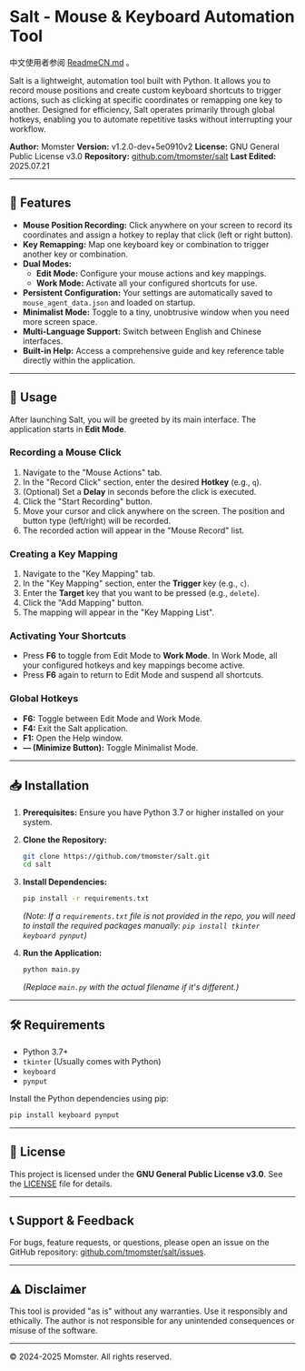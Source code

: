 # Salt - Mouse & Keyboard Automation Tool

中文使用者参阅 [ReadmeCN.md](ReadmeCN.md) 。

Salt is a lightweight, automation tool built with Python. It allows you to record mouse positions and create custom keyboard shortcuts to trigger actions, such as clicking at specific coordinates or remapping one key to another. Designed for efficiency, Salt operates primarily through global hotkeys, enabling you to automate repetitive tasks without interrupting your workflow.

**Author:** Momster
**Version:** v1.2.0-dev+5e0910v2
**License:** GNU General Public License v3.0
**Repository:** [github.com/tmomster/salt](https://github.com/tmomster/salt)
**Last Edited:** 2025.07.21

---

## 🚀 Features

* **Mouse Position Recording:** Click anywhere on your screen to record its coordinates and assign a hotkey to replay that click (left or right button).
* **Key Remapping:** Map one keyboard key or combination to trigger another key or combination.
* **Dual Modes:**
  * **Edit Mode:** Configure your mouse actions and key mappings.
  * **Work Mode:** Activate all your configured shortcuts for use.
* **Persistent Configuration:** Your settings are automatically saved to `mouse_agent_data.json` and loaded on startup.
* **Minimalist Mode:** Toggle to a tiny, unobtrusive window when you need more screen space.
* **Multi-Language Support:** Switch between English and Chinese interfaces.
* **Built-in Help:** Access a comprehensive guide and key reference table directly within the application.

---

## 🎯 Usage

After launching Salt, you will be greeted by its main interface. The application starts in **Edit Mode**.

### Recording a Mouse Click

1. Navigate to the "Mouse Actions" tab.
2. In the "Record Click" section, enter the desired **Hotkey** (e.g., `q`).
3. (Optional) Set a **Delay** in seconds before the click is executed.
4. Click the "Start Recording" button.
5. Move your cursor and click anywhere on the screen. The position and button type (left/right) will be recorded.
6. The recorded action will appear in the "Mouse Record" list.

### Creating a Key Mapping

1. Navigate to the "Key Mapping" tab.
2. In the "Key Mapping" section, enter the **Trigger** key (e.g., `c`).
3. Enter the **Target** key that you want to be pressed (e.g., `delete`).
4. Click the "Add Mapping" button.
5. The mapping will appear in the "Key Mapping List".

### Activating Your Shortcuts

* Press **F6** to toggle from Edit Mode to **Work Mode**. In Work Mode, all your configured hotkeys and key mappings become active.
* Press **F6** again to return to Edit Mode and suspend all shortcuts.

### Global Hotkeys

* **F6:** Toggle between Edit Mode and Work Mode.
* **F4:** Exit the Salt application.
* **F1:** Open the Help window.
* **— (Minimize Button):** Toggle Minimalist Mode.

---

## 📥 Installation

1. **Prerequisites:** Ensure you have Python 3.7 or higher installed on your system.

2. **Clone the Repository:**
   
   ```bash
   git clone https://github.com/tmomster/salt.git
   cd salt
   ```

3. **Install Dependencies:**
   
   ```bash
   pip install -r requirements.txt
   ```
   
   *(Note: If a `requirements.txt` file is not provided in the repo, you will need to install the required packages manually: `pip install tkinter keyboard pynput`)*

4. **Run the Application:**
   
   ```bash
   python main.py
   ```
   
   *(Replace `main.py` with the actual filename if it's different.)*

---

## 🛠️ Requirements

* Python 3.7+
* `tkinter` (Usually comes with Python)
* `keyboard`
* `pynput`

Install the Python dependencies using pip:

```bash
pip install keyboard pynput
```

---

## 📜 License

This project is licensed under the **GNU General Public License v3.0**. See the [LICENSE](LICENSE) file for details.

---

## 📞 Support & Feedback

For bugs, feature requests, or questions, please open an issue on the GitHub repository: [github.com/tmomster/salt/issues](https://github.com/tmomster/salt/issues).

---

## ⚠️ Disclaimer

This tool is provided "as is" without any warranties. Use it responsibly and ethically. The author is not responsible for any unintended consequences or misuse of the software.

---

© 2024-2025 Momster. All rights reserved.
